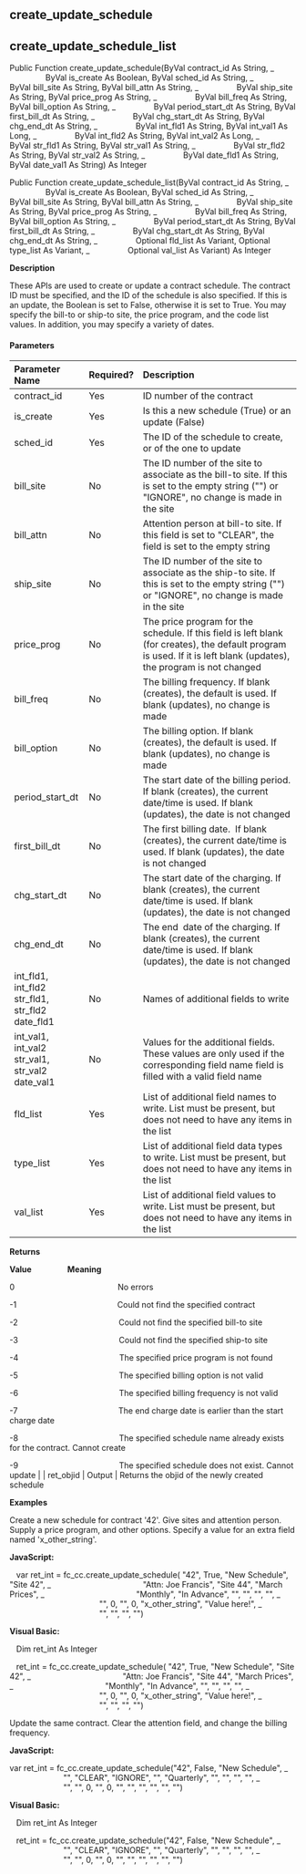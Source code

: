 create_update_schedule
------------------------

create_update_schedule_list
-----------------------------

Public Function create_update_schedule(ByVal contract_id As String, _
                ByVal is_create As Boolean, ByVal sched_id As String, _
                ByVal bill_site As String, ByVal bill_attn As String, _
                ByVal ship_site As String, ByVal price_prog As String, _
                ByVal bill_freq As String, ByVal bill_option As String, _
                ByVal period_start_dt As String, ByVal first_bill_dt As String, _
                ByVal chg_start_dt As String, ByVal chg_end_dt As String, _
                ByVal int_fld1 As String, ByVal int_val1 As Long, _
                ByVal int_fld2 As String, ByVal int_val2 As Long, _
                ByVal str_fld1 As String, ByVal str_val1 As String, _
                ByVal str_fld2 As String, ByVal str_val2 As String, _
                ByVal date_fld1 As String, ByVal date_val1 As String) As Integer

Public Function create_update_schedule_list(ByVal contract_id As String, _
                ByVal is_create As Boolean, ByVal sched_id As String, _
                ByVal bill_site As String, ByVal bill_attn As String, _
                ByVal ship_site As String, ByVal price_prog As String, _
                ByVal bill_freq As String, ByVal bill_option As String, _
                ByVal period_start_dt As String, ByVal first_bill_dt As String, _
                ByVal chg_start_dt As String, ByVal chg_end_dt As String, _
                Optional fld_list As Variant, Optional type_list As Variant, _
                Optional val_list As Variant) As Integer

**Description**

These APIs are used to create or update a contract schedule. The contract ID must be specified, and the ID of the schedule is also specified. If this is an update, the Boolean is set to False, otherwise it is set to True. You may specify the bill-to or ship-to site, the price program, and the code list values. In addition, you may specify a variety of dates.

#### Parameters

| Parameter Name | Required? | Description |
|:--- |:--- |:--- |
| contract_id | Yes | ID number of the contract |
| is_create | Yes | Is this a new schedule (True) or an update (False) |
| sched_id | Yes | The ID of the schedule to create, or of the one to update |
| bill_site | No | The ID number of the site to associate as the bill-to site. If this is set to the empty string ("") or "IGNORE", no change is made in the site |
| bill_attn | No | Attention person at bill-to site. If this field is set to "CLEAR", the field is set to the empty string |
| ship_site | No | The ID number of the site to associate as the ship-to site. If this is set to the empty string ("") or "IGNORE", no change is made in the site |
| price_prog | No | The price program for the schedule. If this field is left blank (for creates), the default program is used. If it is left blank (updates), the program is not changed |
| bill_freq | No | The billing frequency. If blank (creates), the default is used. If blank (updates), no change is made |
| bill_option | No | The billing option. If blank (creates), the default is used. If blank (updates), no change is made |
| period_start_dt | No | The start date of the billing period. If blank (creates), the current date/time is used. If blank (updates), the date is not changed |
| first_bill_dt | No | The first billing date.  If blank (creates), the current date/time is used. If blank (updates), the date is not changed |
| chg_start_dt | No | The start date of the charging. If blank (creates), the current date/time is used. If blank (updates), the date is not changed |
| chg_end_dt | No | The end  date of the charging. If blank (creates), the current date/time is used. If blank (updates), the date is not changed |
| int_fld1, int_fld2<br>str_fld1, str_fld2<br>date_fld1 | No | Names of additional fields to write |
| int_val1, int_val2<br>str_val1, str_val2<br>date_val1 | No | Values for the additional fields. These values are only used if the corresponding field name field is filled with a valid field name |
| fld_list | Yes | List of additional field names to write. List must be present, but does not need to have any items in the list |
| type_list | Yes | List of additional field data types to write. List must be present, but does not need to have any items in the list |
| val_list | Yes | List of additional field values to write. List must be present, but does not need to have any items in the list |

**Returns**

**Value**                **Meaning**

0                                              No errors

-1                                             Could not find the specified contract

-2                                             Could not find the specified bill-to site

-3                                             Could not find the specified ship-to site

-4                                             The specified price program is not found

-5                                             The specified billing option is not valid

-6                                             The specified billing frequency is not valid

-7                                             The end charge date is earlier than the start charge date

-8                                             The specified schedule name already exists for the contract. Cannot create

-9                                             The specified schedule does not exist. Cannot update |
| ret_objid | Output | Returns the objid of the newly created schedule

**Examples**

 Create a new schedule for contract '42'. Give sites and attention person. Supply a price program, and other options. Specify a value for an extra field named 'x_other_string'.

**JavaScript:**

   var ret_int = fc_cc.create_update_schedule( "42", True, "New Schedule", "Site 42", _
                                        "Attn: Joe Francis", "Site 44", "March Prices", _
                                        "Monthly", "In Advance", "", "", "", "", _
                                        "", 0, "", 0, "x_other_string", "Value here!", _
                                        "", "", "", "")

**Visual Basic:**

   Dim ret_int As Integer

   ret_int = fc_cc.create_update_schedule( "42", True, "New Schedule", "Site 42", _
                                        "Attn: Joe Francis", "Site 44", "March Prices", _
                                        "Monthly", "In Advance", "", "", "", "", _
                                        "", 0, "", 0, "x_other_string", "Value here!", _
                                        "", "", "", "")

 Update the same contract. Clear the attention field, and change the billing frequency.

**JavaScript:**

var ret_int = fc_cc.create_update_schedule("42", False, "New Schedule", _
                        "", "CLEAR", "IGNORE", "", "Quarterly", "", "", "", "", _
                        "", "", 0, "", 0, "", "", "", "", "", "")

**Visual Basic:**

   Dim ret_int As Integer

   ret_int = fc_cc.create_update_schedule("42", False, "New Schedule", _
                        "", "CLEAR", "IGNORE", "", "Quarterly", "", "", "", "", _
                        "", "", 0, "", 0, "", "", "", "", "", "")